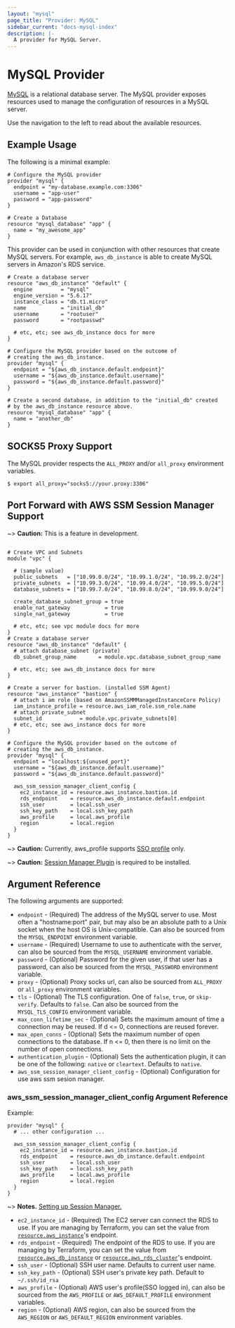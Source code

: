 ```yaml
---
layout: "mysql"
page_title: "Provider: MySQL"
sidebar_current: "docs-mysql-index"
description: |-
  A provider for MySQL Server.
---
```


# MySQL Provider

[MySQL](http://www.mysql.com) is a relational database server. The MySQL
provider exposes resources used to manage the configuration of resources
in a MySQL server.

Use the navigation to the left to read about the available resources.

## Example Usage

The following is a minimal example:

```hcl
# Configure the MySQL provider
provider "mysql" {
  endpoint = "my-database.example.com:3306"
  username = "app-user"
  password = "app-password"
}

# Create a Database
resource "mysql_database" "app" {
  name = "my_awesome_app"
}
```

This provider can be used in conjunction with other resources that create
MySQL servers. For example, ``aws_db_instance`` is able to create MySQL
servers in Amazon's RDS service.

```hcl
# Create a database server
resource "aws_db_instance" "default" {
  engine         = "mysql"
  engine_version = "5.6.17"
  instance_class = "db.t1.micro"
  name           = "initial_db"
  username       = "rootuser"
  password       = "rootpasswd"

  # etc, etc; see aws_db_instance docs for more
}

# Configure the MySQL provider based on the outcome of
# creating the aws_db_instance.
provider "mysql" {
  endpoint = "${aws_db_instance.default.endpoint}"
  username = "${aws_db_instance.default.username}"
  password = "${aws_db_instance.default.password}"
}

# Create a second database, in addition to the "initial_db" created
# by the aws_db_instance resource above.
resource "mysql_database" "app" {
  name = "another_db"
}
```

## SOCKS5 Proxy Support

The MySQL provider respects the `ALL_PROXY` and/or `all_proxy` environment variables.

```
$ export all_proxy="socks5://your.proxy:3306"
```

## Port Forward with AWS SSM Session Manager Support

~> **Caution:** This is a feature in development.

```hcl

# Create VPC and Subnets
module "vpc" {

  # (sample value)
  public_subnets   = ["10.99.0.0/24", "10.99.1.0/24", "10.99.2.0/24"]
  private_subnets  = ["10.99.3.0/24", "10.99.4.0/24", "10.99.5.0/24"]
  database_subnets = ["10.99.7.0/24", "10.99.8.0/24", "10.99.9.0/24"]

  create_database_subnet_group = true
  enable_nat_gateway           = true
  single_nat_gateway           = true

  # etc, etc; see vpc module docs for more
}
# Create a database server
resource "aws_db_instance" "default" {
  # attach database_subnet (private)
  db_subnet_group_name       = module.vpc.database_subnet_group_name

  # etc, etc; see aws_db_instance docs for more
}

# Create a server for bastion. (installed SSM Agent)
resource "aws_instance" "bastion" {
  # attach i am role (based on AmazonSSMMManagedInstanceCore Policy)
  iam_instance_profile = resource.aws_iam_role.ssm_role.name
  # attach private_subnet
  subnet_id            = module.vpc.private_subnets[0]
  # etc, etc; see aws_instance docs for more
}

# Configure the MySQL provider based on the outcome of
# creating the aws_db_instance.
provider "mysql" {
  endpoint = "localhost:${unused_port}"
  username = "${aws_db_instance.default.username}"
  password = "${aws_db_instance.default.password}"

  aws_ssm_session_manager_client_config {
    ec2_instance_id = resource.aws_instance.bastion.id
    rds_endpoint    = resource.aws_db_instance.default.endpoint
    ssh_user        = local.ssh_user
    ssh_key_path    = local.ssh_key_path
    aws_profile     = local.aws_profile
    region          = local.region
  }
}
```
~> **Caution:** Currently, aws_profile supports [SSO profile](https://docs.aws.amazon.com/singlesignon/latest/userguide/what-is.html?icmpid=docs_sso_console) only.

~> **Caution:** [Session Manager Plugin](https://docs.aws.amazon.com/systems-manager/latest/userguide/session-manager-working-with-install-plugin.html) is required to be installed.


## Argument Reference

The following arguments are supported:

* `endpoint` - (Required) The address of the MySQL server to use. Most often a "hostname:port" pair, but may also be an absolute path to a Unix socket when the host OS is Unix-compatible. Can also be sourced from the `MYSQL_ENDPOINT` environment variable.
* `username` - (Required) Username to use to authenticate with the server, can also be sourced from the `MYSQL_USERNAME` environment variable.
* `password` - (Optional) Password for the given user, if that user has a password, can also be sourced from the `MYSQL_PASSWORD` environment variable.
* `proxy` - (Optional) Proxy socks url, can also be sourced from `ALL_PROXY` or `all_proxy` environment variables.
* `tls` - (Optional) The TLS configuration. One of `false`, `true`, or `skip-verify`. Defaults to `false`. Can also be sourced from the `MYSQL_TLS_CONFIG` environment variable.
* `max_conn_lifetime_sec` - (Optional) Sets the maximum amount of time a connection may be reused. If d <= 0, connections are reused forever.
* `max_open_conns` - (Optional) Sets the maximum number of open connections to the database. If n <= 0, then there is no limit on the number of open connections.
* `authentication_plugin` - (Optional) Sets the authentication plugin, it can be one of the following: `native` or `cleartext`. Defaults to `native`.
* `aws_ssm_session_manager_client_config` - (Optional) Configuration for use aws ssm sesion manager.

### aws_ssm_session_manager_client_config Argument Reference

Example:

```hcl
provider "mysql" {
  # ... other configuration ...

  aws_ssm_session_manager_client_config {
    ec2_instance_id = resource.aws_instance.bastion.id
    rds_endpoint    = resource.aws_db_instance.default.endpoint
    ssh_user        = local.ssh_user
    ssh_key_path    = local.ssh_key_path
    aws_profile     = local.aws_profile
    region          = local.region
  }
}
```

~> **Notes.** [Setting up Session Manager.](https://docs.aws.amazon.com/systems-manager/latest/userguide/session-manager-getting-started.html)

* `ec2_instance_id` - (Required) The EC2 server can connect the RDS to use. If you are managing by Terraform, you can set the value from [`resource.aws_instance`](https://registry.terraform.io/providers/hashicorp/aws/latest/docs/resources/instance)'s endpoint.
* `rds_endpoint` - (Required) The endpoint of the RDS to use. If you are managing by Terraform, you can set the value from [`resource.aws_db_instance`](https://registry.terraform.io/providers/hashicorp/aws/latest/docs/resources/db_instance) or [`resource.aws_rds_cluster`](https://registry.terraform.io/providers/hashicorp/aws/latest/docs/resources/rds_cluster)'s endpoint.
* `ssh_user` - (Optional) SSH user name. Defaults to current user name.
* `ssh_key_path` - (Optional) SSH user's private key path. Default to `~/.ssh/id_rsa`
* `aws_profile` - (Optional) AWS user's profile(SSO logged in), can also be sourced from the `AWS_PROFILE` or `AWS_DEFAULT_PROFILE` environment variables.
* `region` -  (Optional) AWS region, can also be sourced from the `AWS_REGION` or `AWS_DEFAULT_REGION` environment variables.
